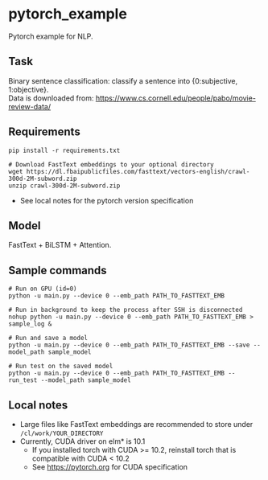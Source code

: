 # pytorch_example

Pytorch example for NLP.


## Task

Binary sentence classification: classify a sentence into {0:subjective, 1:objective}.  
Data is downloaded from: https://www.cs.cornell.edu/people/pabo/movie-review-data/


## Requirements

```
pip install -r requirements.txt

# Download FastText embeddings to your optional directory
wget https://dl.fbaipublicfiles.com/fasttext/vectors-english/crawl-300d-2M-subword.zip
unzip crawl-300d-2M-subword.zip
```
* See local notes for the pytorch version specification


## Model

FastText + BiLSTM + Attention.


## Sample commands

```
# Run on GPU (id=0)
python -u main.py --device 0 --emb_path PATH_TO_FASTTEXT_EMB

# Run in background to keep the process after SSH is disconnected
nohup python -u main.py --device 0 --emb_path PATH_TO_FASTTEXT_EMB > sample_log &

# Run and save a model
python -u main.py --device 0 --emb_path PATH_TO_FASTTEXT_EMB --save --model_path sample_model

# Run test on the saved model
python -u main.py --device 0 --emb_path PATH_TO_FASTTEXT_EMB --run_test --model_path sample_model
```


## Local notes

* Large files like FastText embeddings are recommended to store under `/cl/work/YOUR_DIRECTORY`
* Currently, CUDA driver on elm* is 10.1
    * If you installed torch with CUDA >= 10.2, reinstall torch that is compatible with CUDA < 10.2
    * See https://pytorch.org for CUDA specification
